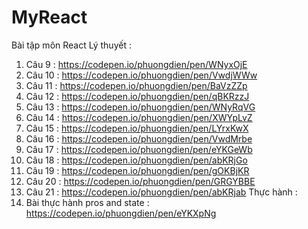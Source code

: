 # MyReact
Bài tập môn React
Lý thuyết :
1. Câu 9 : https://codepen.io/phuongdien/pen/WNyxOjE
2. Câu 10 : https://codepen.io/phuongdien/pen/VwdjWWw
3. Câu 11 : https://codepen.io/phuongdien/pen/BaVzZZp
4. Câu 12 : https://codepen.io/phuongdien/pen/qBKRzzJ
5. Câu 13 : https://codepen.io/phuongdien/pen/WNyRqVG
6. Câu 14 : https://codepen.io/phuongdien/pen/XWYpLvZ
7. Câu 15 : https://codepen.io/phuongdien/pen/LYrxKwX
8. Câu 16 : https://codepen.io/phuongdien/pen/VwdMrbe
9. Câu 17 : https://codepen.io/phuongdien/pen/eYKGeWb
10. Câu 18 : https://codepen.io/phuongdien/pen/abKRjGo
11. Câu 19 : https://codepen.io/phuongdien/pen/gOKBjKR
12. Câu 20 : https://codepen.io/phuongdien/pen/GRGYBBE
13. Câu 21 : https://codepen.io/phuongdien/pen/abKRjab
Thực hành :
1. Bài thực hành pros and state : https://codepen.io/phuongdien/pen/eYKXpNg
